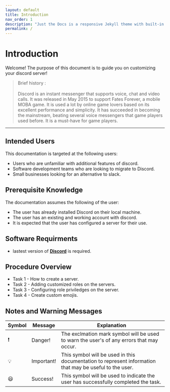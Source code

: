 ```yaml
---
layout: default
title: Introduction
nav_order: 1
description: "Just the Docs is a responsive Jekyll theme with built-in search that is easily customizable and hosted on GitHub Pages."
permalink: /
---
```


# Introduction
Welcome! The purpose of this document is to guide you on customizing your discord server!
>Brief history : <br />
><br />
>Discord is an instant messenger that supports voice, chat and video calls. It was released in May 2015 to support Fates Forever, a mobile MOBA game.
>It is used a lot by online game lovers based on its excellent performance and simplicity. It has succeeded in becoming the mainstream, beating several voice messengers that game players used before. It is a must-have for game players.

---

## Intended Users
This documentation is targeted at the following users:
* Users who are unfamiliar with additional features of discord.
* Software development teams who are looking to migrate to Discord.
* Small businesses looking for an alternative to slack.


## Prerequisite Knowledge
The documentation assumes the following of the user:
* The user has already installed Discord on their local machine.
* The user has an existing and working account with discord.
* It is expected that the user has configured a server for their use.


## Software Requirments
* lastest version of [**Discord**](https://discord.com/download) is required.

## Procedure Overview
* Task 1 - How to create a server.
* Task 2 - Adding customized roles on the servers.
* Task 3 - Configuring role priviledges on the server.
* Task 4 - Create custom emojis.

## Notes and Warning Messages

<!-- | :heavy_exclamation_mark:  | Danger! | The exclmation mark symbol will be used to warn the user's of any errors that may occur.  | -->
| Symbol | Message | Explanation |
| ------------- | ------------- | ------------- |
| :heavy_exclamation_mark:  | Danger! | The exclmation mark symbol will be used to warn the user's of any errors that may occur.  | 
| :bulb: | Important! | This symbol will be used in this documentation to represent information that may be useful to the user. |
| :smiley: | Success! | This symbol will be used to indicate the user has successfully completed the task. |
 
